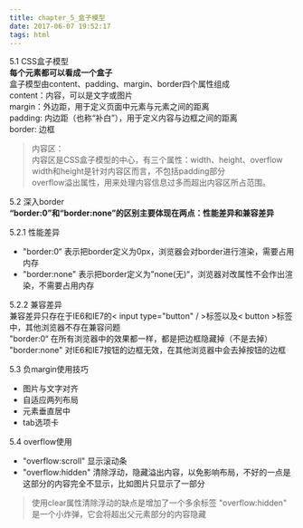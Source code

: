 ```yaml
---
title: chapter_5_盒子模型
date: 2017-06-07 19:52:17
tags: html
---
```


5.1 CSS盒子模型  
**每个元素都可以看成一个盒子**  
盒子模型由content、padding、margin、border四个属性组成  
content：内容，可以是文字或图片    
margin：外边距，用于定义页面中元素与元素之间的距离    
padding: 内边距（也称“补白”），用于定义内容与边框之间的距离  
border: 边框 
>内容区：  
内容区是CSS盒子模型的中心，有三个属性：width、height、overflow  
width和height是针对内容区而言，不包括padding部分  
overflow溢出属性，用来处理内容信息过多而超出内容区所占范围。  

5.2 深入border  
**“border:0”和“border:none”的区别主要体现在两点：性能差异和兼容差异**
  
5.2.1 性能差异 
 
* "border:0“ 表示把border定义为0px，浏览器会对border进行渲染，需要占用内存
* "border:none" 表示把border定义为”none(无)“，浏览器对改属性不会作出渲染，不需要占用内存  

5.2.2 兼容差异  
兼容差异只存在于IE6和IE7的< input type="button" / >标签以及< button >标签中，其他浏览器不存在兼容问题  
"border:0“ 在所有浏览器中的效果都一样，都是把边框隐藏掉（不是去掉）   
"border:none"  对IE6和IE7按钮的边框无效，在其他浏览器中会去掉按钮的边框
  
5.3 负margin使用技巧  

* 图片与文字对齐
* 自适应两列布局
* 元素垂直居中
* tab选项卡

5.4 overflow使用  

* "overflow:scroll" 显示滚动条  
* "overflow:hidden" 清除浮动，隐藏溢出内容，以免影响布局，不好的一点是这部分的内容完全不显示，比如图片只显示了一部分  

>使用clear属性清除浮动的缺点是增加了一个多余标签
>"overflow:hidden" 是一个小炸弹，它会将超出父元素部分的内容隐藏



